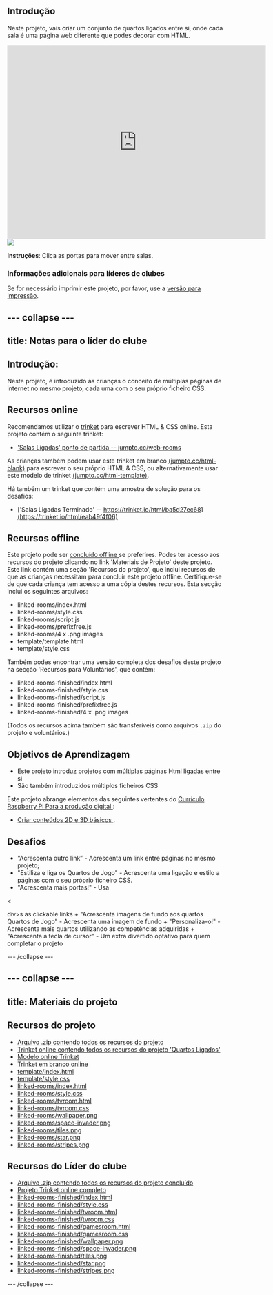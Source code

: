 ## Introdução

Neste projeto, vais criar um conjunto de quartos ligados entre si, onde cada sala é uma página web diferente que podes decorar com HTML.

<div class="trinket">
  <iframe src="https://trinket.io/embed/html/eab49f4f06?outputOnly=true&start=result" width="600" height="450" frameborder="0" marginwidth="0" marginheight="0" allowfullscreen>
  </iframe>
  <img src="images/rooms-hall-finished.png">
</div>

**Instruções**: Clica as portas para mover entre salas.

### Informações adicionais para líderes de clubes

Se for necessário imprimir este projeto, por favor, use a [versão para impressão](https://projects.raspberrypi.org/en/projects/linked-rooms/print).

## \--- collapse \---

## title: Notas para o líder do clube

## Introdução:

Neste projeto, é introduzido às crianças o conceito de múltiplas páginas de internet no mesmo projeto, cada uma com o seu próprio ficheiro CSS.

## Recursos online

Recomendamos utilizar o [trinket](https://trinket.io/) para escrever HTML & CSS online. Esta projeto contém o seguinte trinket:

* ['Salas Ligadas' ponto de partida -- jumpto.cc/web-rooms](https://trinket.io/html/f1486ddb24)

As crianças também podem usar este trinket em branco [(jumpto.cc/html-blank)](http://jumpto.cc/html-blank) para escrever o seu próprio HTML & CSS, ou alternativamente usar este modelo de trinket [(jumpto.cc/html-template)](http://jumpto.cc/html-template).

Há também um trinket que contém uma amostra de solução para os desafios:

* ['Salas Ligadas Terminado' -- https://trinket.io/html/ba5d27ec68](https://trinket.io/html/eab49f4f06)

## Recursos offline

Este projeto pode ser [ concluído offline ](https://www.codeclubprojects.org/en-GB/resources/webdev-working-offline/) se preferires. Podes ter acesso aos recursos do projeto clicando no link 'Materiais de Projeto' deste projeto. Este link contém uma seção 'Recursos do projeto', que inclui recursos de que as crianças necessitam para concluir este projeto offline. Certifique-se de que cada criança tem acesso a uma cópia destes recursos. Esta secção inclui os seguintes arquivos:

* linked-rooms/index.html
* linked-rooms/style.css
* linked-rooms/script.js
* linked-rooms/prefixfree.js
* linked-rooms/4 x .png images
* template/template.html
* template/style.css

Também podes encontrar uma versão completa dos desafios deste projeto na secção 'Recursos para Voluntários', que contém:

* linked-rooms-finished/index.html
* linked-rooms-finished/style.css
* linked-rooms-finished/script.js
* linked-rooms-finished/prefixfree.js
* linked-rooms-finished/4 x .png images

(Todos os recursos acima também são transferíveis como arquivos `.zip` do projeto e voluntários.)

## Objetivos de Aprendizagem

* Este projeto introduz projetos com múltiplas páginas Html ligadas entre si
* São também introduzidos múltiplos ficheiros CSS

Este projeto abrange elementos das seguintes vertentes do [ Currículo Raspberry Pi Para a produção digital ](http://rpf.io/curriculum):

* [ Criar conteúdos 2D e 3D básicos ](https://www.raspberrypi.org/curriculum/design/creator).

## Desafios

* “Acrescenta outro link” - Acrescenta um link entre páginas no mesmo projeto;
* "Estiliza e liga os Quartos de Jogo" - Acrescenta uma ligação e estilo a páginas com o seu próprio ficheiro CSS. 
* "Acrescenta mais portas!" - Usa 

<

div>s as clickable links + "Acrescenta imagens de fundo aos quartos Quartos de Jogo" - Acrescenta uma imagem de fundo + "Personaliza-o!" - Acrescenta mais quartos utilizando as competências adquiridas + "Acrescenta a tecla de cursor" - Um extra divertido optativo para quem completar o projeto

\--- /collapse \---

## \--- collapse \---

## title: Materiais do projeto

## Recursos do projeto

* [Arquivo .zip contendo todos os recursos do projeto](resources/rooms-project-resources.zip)
* [Trinket online contendo todos os recursos do projeto 'Quartos Ligados'](http://jumpto.cc/web-rooms)
* [Modelo online Trinket](http://jumpto.cc/trinket-template)
* [Trinket em branco online](http://jumpto.cc/trinket-blank)
* [template/index.html](resources/template-index.html)
* [template/style.css](resources/template-style.css)
* [linked-rooms/index.html](resources/linked-rooms-index.html)
* [linked-rooms/style.css](resources/linked-rooms-style.css)
* [linked-rooms/tvroom.html](resources/linked-rooms-tvroom.html)
* [linked-rooms/tvroom.css](resources/linked-rooms-tvroom.css)
* [linked-rooms/wallpaper.png](resources/linked-rooms-wallpaper.png)
* [linked-rooms/space-invader.png](resources/linked-rooms-space-invader.png)
* [linked-rooms/tiles.png](resources/linked-rooms-tiles.png)
* [linked-rooms/star.png](resources/linked-rooms-star.png)
* [linked-rooms/stripes.png](resources/linked-rooms-stripes.png)

## Recursos do Líder do clube

* [Arquivo .zip contendo todos os recursos do projeto concluído](resources/rooms-volunteer-resources.zip)
* [Projeto Trinket online completo ](https://trinket.io/html/eab49f4f06)
* [linked-rooms-finished/index.html](resources/linked-rooms-finished-index.html)
* [linked-rooms-finished/style.css](resources/linked-rooms-finished-style.css)
* [linked-rooms-finished/tvroom.html](resources/linked-rooms-finished-tvroom.html)
* [linked-rooms-finished/tvroom.css](resources/linked-rooms-finished-tvroom.css)
* [linked-rooms-finished/gamesroom.html](resources/linked-rooms-finished-gamesroom.html)
* [linked-rooms-finished/gamesroom.css](resources/linked-rooms-finished-gamesroom.css)
* [linked-rooms-finished/wallpaper.png](resources/linked-rooms-finished-wallpaper.png)
* [linked-rooms-finished/space-invader.png](resources/linked-rooms-finished-space-invader.png)
* [linked-rooms-finished/tiles.png](resources/linked-rooms-finished-tiles.png)
* [linked-rooms-finished/star.png](resources/linked-rooms-finished-star.png)
* [linked-rooms-finished/stripes.png](resources/linked-rooms-finished-stripes.png)

\--- /collapse \---